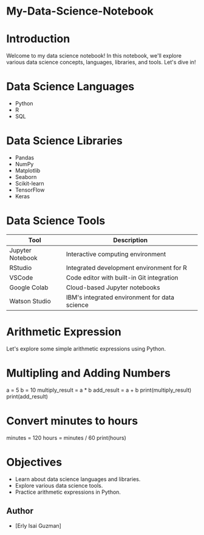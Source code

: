 # My-Data-Science-Notebook

# Introduction
Welcome to my data science notebook! In this notebook, we'll explore various data science concepts, languages, libraries, and tools. Let's dive in!

# Data Science Languages
- Python
- R
- SQL

# Data Science Libraries
- Pandas
- NumPy
- Matplotlib
- Seaborn
- Scikit-learn
- TensorFlow
- Keras

# Data Science Tools

| Tool              | Description                                           |
|-------------------|-------------------------------------------------------|
| Jupyter Notebook  | Interactive computing environment                      |
| RStudio           | Integrated development environment for R               |
| VSCode            | Code editor with built-in Git integration              |
| Google Colab      | Cloud-based Jupyter notebooks                         |
| Watson Studio     | IBM's integrated environment for data science         |

# Arithmetic Expression
Let's explore some simple arithmetic expressions using Python.

# Multipling and Adding Numbers
a = 5
b = 10
multiply_result = a * b
add_result = a + b
print(multiply_result)
print(add_result)

# Convert minutes to hours
minutes = 120
hours = minutes / 60
print(hours)

# Objectives
- Learn about data science languages and libraries.
- Explore various data science tools.
- Practice arithmetic expressions in Python.

## Author
- [Erly Isai Guzman]

